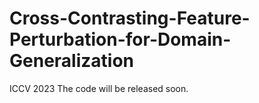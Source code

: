 # Cross-Contrasting-Feature-Perturbation-for-Domain-Generalization
ICCV 2023
The code will be released soon.
